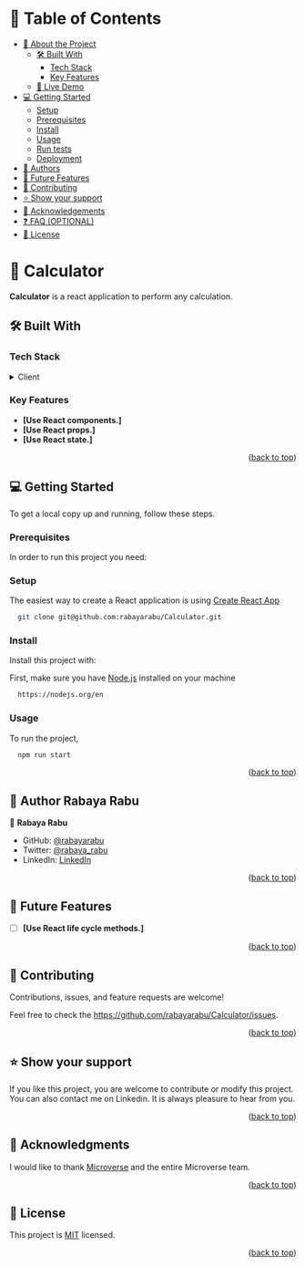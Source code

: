

<!-- TABLE OF CONTENTS -->

# 📗 Table of Contents

- [📖 About the Project](#about-project)
  - [🛠 Built With](#built-with)
    - [Tech Stack](#tech-stack)
    - [Key Features](#key-features)
  - [🚀 Live Demo](#live-demo)
- [💻 Getting Started](#getting-started)
  - [Setup](#setup)
  - [Prerequisites](#prerequisites)
  - [Install](#install)
  - [Usage](#usage)
  - [Run tests](#run-tests)
  - [Deployment](#triangular_flag_on_post-deployment)
- [👥 Authors](#authors)
- [🔭 Future Features](#future-features)
- [🤝 Contributing](#contributing)
- [⭐️ Show your support](#support)
- [🙏 Acknowledgements](#acknowledgements)
- [❓ FAQ (OPTIONAL)](#faq)
- [📝 License](#license)

<!-- PROJECT DESCRIPTION -->

# 📖 Calculator <a name="about-project"></a>


**Calculator** is a react application to perform any calculation.

## 🛠 Built With <a name="built-with"></a>

### Tech Stack <a name="tech-stack"></a>

<details>
  <summary>Client</summary>
  <ul>
  <li><a href="https://create-react-app.dev/docs/getting-started/">React</a></li>
  </ul>
</details>


<!-- Features -->

### Key Features <a name="key-features"></a>


- **[Use React components.]**
- **[Use React props.]**
- **[Use React state.]**


<p align="right">(<a href="#readme-top">back to top</a>)</p>



<!-- GETTING STARTED -->

## 💻 Getting Started <a name="getting-started"></a>


To get a local copy up and running, follow these steps.

### Prerequisites

In order to run this project you need:


### Setup

The easiest way to create a React application is using <a href="https://create-react-app.dev/">Create React App</a>


```sh
  git clone git@github.com:rabayarabu/Calculator.git
```

### Install

Install this project with:

First, make sure you have <a href="https://nodejs.org/en">Node.js</a> installed on your machine

```sh
  https://nodejs.org/en
```
### Usage

To run the project, 

```sh
  npm run start
```

<p align="right">(<a href="#readme-top">back to top</a>)</p>

<!-- AUTHORS -->

## 👥 Author Rabaya Rabu <a name="authors"></a>


👤 **Rabaya Rabu**

- GitHub: [@rabayarabu](https://github.com/githubhandle)
- Twitter: [@rabaya_rabu](https://twitter.com/twitterhandle)
- LinkedIn: [LinkedIn](https://linkedin.com/in/rabaya-rabu-142721169/)


<p align="right">(<a href="#readme-top">back to top</a>)</p>

<!-- FUTURE FEATURES -->

## 🔭 Future Features <a name="future-features"></a>


- [ ] **[Use React life cycle methods.]**


<p align="right">(<a href="#readme-top">back to top</a>)</p>

<!-- CONTRIBUTING -->

## 🤝 Contributing <a name="contributing"></a>

Contributions, issues, and feature requests are welcome!

Feel free to check the https://github.com/rabayarabu/Calculator/issues.

<p align="right">(<a href="#readme-top">back to top</a>)</p>

<!-- SUPPORT -->

## ⭐️ Show your support <a name="support"></a>


If you like this project, you are welcome to contribute or modify this project. You can also contact me on Linkedin. It is always pleasure to hear from you.

<p align="right">(<a href="#readme-top">back to top</a>)</p>

<!-- ACKNOWLEDGEMENTS -->

## 🙏 Acknowledgments <a name="acknowledgements"></a>


I would like to thank <a href="https://www.microverse.org/">Microverse</a> and the entire Microverse team. 

<p align="right">(<a href="#readme-top">back to top</a>)</p>

<!-- LICENSE -->

## 📝 License <a name="license"></a>

This project is [MIT](./LICENSE) licensed.

<p align="right">(<a href="#readme-top">back to top</a>)</p>
